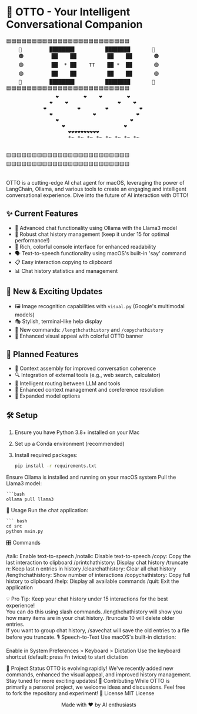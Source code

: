 # 🤖 OTTO - Your Intelligent Conversational Companion

<p align="center">
<pre>
🟦🟦🟦🟦🟦🟦🟦🟦🟦🟦🟦🟦🟦🟦🟦🟦🟦🟦🟦🟦🟦🟦🟦🟦
    🔵         ████████          ████████       🔵 
    🟠         ██    ██          ██    ██       🟠  
    🟢         ██  * ██    TT    ██ *  ██       🟢  
    🟣         ██    ██          ██    ██       🟣  
    🔴         ████████          ████████       🔴  
🟦🟦🟦🟦🟦🟦🟦🟦🟦🟦🟦🟦🟦🟦🟦🟦🟦🟦🟦🟦🟦🟦🟦🟦
                ❤️        ❤️    ❤️        ❤️    
              ❤️    ❤️                ❤️    ❤️  
            ❤️          ❤️        ❤️          ❤️
              ❤️             ❤️             ❤️  
                ❤️                       ❤️    
                  ❤️                   ❤️      
                    ❤️❤️❤️❤️❤️❤️❤️❤️❤️❤️        
                    *~ *~ *~ *~ *~ *~ *~ *~


🟨🟨🟨🟨🟨🟨🟨🟨🟨🟨🟨🟨🟨🟨🟨🟨🟨🟨🟨🟨🟨🟨🟨🟨
🟨🟨🟨🟨🟨🟨🟨🟨🟨🟨🟨🟨🟨🟨🟨🟨🟨🟨🟨🟨🟨🟨🟨🟨
</pre>
</p>

OTTO is a cutting-edge AI chat agent for macOS, leveraging the power of LangChain, Ollama, and various tools to create an engaging and intelligent conversational experience. Dive into the future of AI interaction with OTTO!

## ✨ Current Features

- 🧠 Advanced chat functionality using Ollama with the Llama3 model
- 📜 Robust chat history management (keep it under 15 for optimal performance!)
- 🎨 Rich, colorful console interface for enhanced readability
- 🗣️ Text-to-speech functionality using macOS's built-in 'say' command
- 📋 Easy interaction copying to clipboard
- 📊 Chat history statistics and management

## 🚀 New & Exciting Updates

- 🖼️ Image recognition capabilities with `visual.py` (Google's multimodal models)
- 🎭 Stylish, terminal-like help display
- 📏 New commands: `/lengthchathistory` and `/copychathistory`
- 🌈 Enhanced visual appeal with colorful OTTO banner

## 🔮 Planned Features

- 🧩 Context assembly for improved conversation coherence
- 🔍 Integration of external tools (e.g., web search, calculator)
- 🧭 Intelligent routing between LLM and tools
- 🧠 Enhanced context management and coreference resolution
- 🔄 Expanded model options

## 🛠️ Setup

1. Ensure you have Python 3.8+ installed on your Mac
2. Set up a Conda environment (recommended)
3. Install required packages:

   ```bash
   pip install -r requirements.txt

Ensure Ollama is installed and running on your macOS system
Pull the Llama3 model:

    ```bash
    ollama pull llama3


🚀 Usage
Run the chat application:

    ``` bash
    cd src
    python main.py

🎛️ Commands

/talk: Enable text-to-speech
/notalk: Disable text-to-speech
/copy: Copy the last interaction to clipboard
/printchathistory: Display chat history
/truncate n: Keep last n entries in history
/clearchathistory: Clear all chat history
/lengthchathistory: Show number of interactions
/copychathistory: Copy full history to clipboard
/help: Display all available commands
/quit: Exit the application

💡 Pro Tip: Keep your chat history under 15 interactions for the best experience!  
   You can do this using slash commands. /lengthchathistory will show you how many
   items are in your chat history.  /truncate 10 will delete older entries.  
   If you want to group chat history, /savechat will save the old entries to a file
   before you truncate.
🎙️ Speech-to-Text
Use macOS's built-in dictation:

Enable in System Preferences > Keyboard > Dictation
Use the keyboard shortcut (default: press Fn twice) to start dictation

🌟 Project Status
OTTO is evolving rapidly! We've recently added new commands, enhanced the visual appeal, and improved history management. Stay tuned for more exciting updates!
🤝 Contributing
While OTTO is primarily a personal project, we welcome ideas and discussions. Feel free to fork the repository and experiment!
📜 License
MIT License

<p align="center">
  Made with ❤️ by AI enthusiasts
</p>


